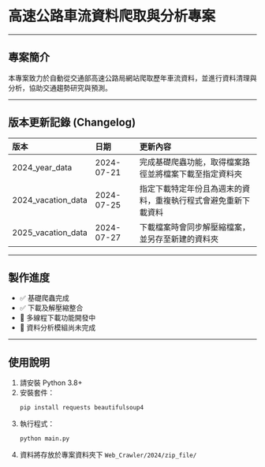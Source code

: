 # 高速公路車流資料爬取與分析專案

---

## 專案簡介
本專案致力於自動從交通部高速公路局網站爬取歷年車流資料，並進行資料清理與分析，協助交通趨勢研究與預測。

---

## 版本更新記錄 (Changelog)

| 版本    | 日期       | 更新內容                                   |
|:--------|:-----------|:-------------------------------------------|
| 2024_year_data | 2024-07-21 | 完成基礎爬蟲功能，取得檔案路徑並將檔案下載至指定資料夾 | 
| 2024_vacation_data | 2024-07-25 | 指定下載特定年份且為週末的資料，重複執行程式會避免重新下載資料 |
| 2025_vacation_data | 2024-07-27 | 下載檔案時會同步解壓縮檔案，並另存至新建的資料夾| 

---

## 製作進度

- ✅ 基礎爬蟲完成  
- ✅ 下載及解壓縮整合  
- 🔄 多線程下載功能開發中  
- 🔄 資料分析模組尚未完成  

---

## 使用說明

1. 請安裝 Python 3.8+  
2. 安裝套件：
    ```bash
    pip install requests beautifulsoup4
    ```
3. 執行程式：
    ```bash
    python main.py
    ```
4. 資料將存放於專案資料夾下 `Web_Crawler/2024/zip_file/`

